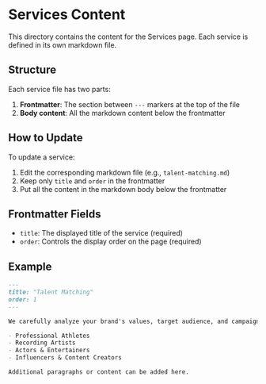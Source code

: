 # Services Content

This directory contains the content for the Services page. Each service is defined in its own markdown file.

## Structure

Each service file has two parts:
1. **Frontmatter**: The section between `---` markers at the top of the file
2. **Body content**: All the markdown content below the frontmatter

## How to Update

To update a service:
1. Edit the corresponding markdown file (e.g., `talent-matching.md`)
2. Keep only `title` and `order` in the frontmatter
3. Put all the content in the markdown body below the frontmatter

## Frontmatter Fields

- `title`: The displayed title of the service (required)
- `order`: Controls the display order on the page (required)

## Example

```markdown
---
title: "Talent Matching"
order: 1
---

We carefully analyze your brand's values, target audience, and campaign goals to identify the perfect artist match. Our extensive network includes:

- Professional Athletes
- Recording Artists
- Actors & Entertainers
- Influencers & Content Creators

Additional paragraphs or content can be added here.
```
